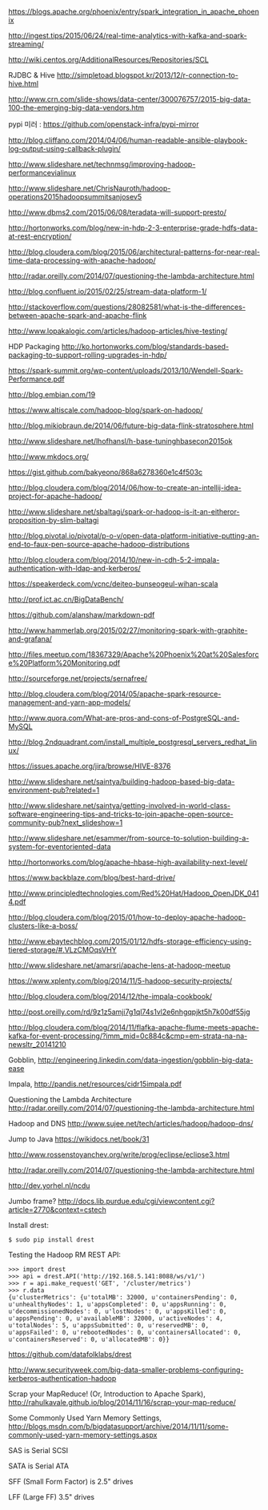 https://blogs.apache.org/phoenix/entry/spark_integration_in_apache_phoenix

http://ingest.tips/2015/06/24/real-time-analytics-with-kafka-and-spark-streaming/

http://wiki.centos.org/AdditionalResources/Repositories/SCL

RJDBC & Hive http://simpletoad.blogspot.kr/2013/12/r-connection-to-hive.html 

http://www.crn.com/slide-shows/data-center/300076757/2015-big-data-100-the-emerging-big-data-vendors.htm

pypi 미러 : https://github.com/openstack-infra/pypi-mirror

http://blog.cliffano.com/2014/04/06/human-readable-ansible-playbook-log-output-using-callback-plugin/

http://www.slideshare.net/technmsg/improving-hadoop-performancevialinux

http://www.slideshare.net/ChrisNauroth/hadoop-operations2015hadoopsummitsanjosev5

http://www.dbms2.com/2015/06/08/teradata-will-support-presto/

http://hortonworks.com/blog/new-in-hdp-2-3-enterprise-grade-hdfs-data-at-rest-encryption/

http://blog.cloudera.com/blog/2015/06/architectural-patterns-for-near-real-time-data-processing-with-apache-hadoop/

http://radar.oreilly.com/2014/07/questioning-the-lambda-architecture.html

http://blog.confluent.io/2015/02/25/stream-data-platform-1/

http://stackoverflow.com/questions/28082581/what-is-the-differences-between-apache-spark-and-apache-flink

http://www.lopakalogic.com/articles/hadoop-articles/hive-testing/

HDP Packaging http://ko.hortonworks.com/blog/standards-based-packaging-to-support-rolling-upgrades-in-hdp/

https://spark-summit.org/wp-content/uploads/2013/10/Wendell-Spark-Performance.pdf

http://blog.embian.com/19

https://www.altiscale.com/hadoop-blog/spark-on-hadoop/

http://blog.mikiobraun.de/2014/06/future-big-data-flink-stratosphere.html

http://www.slideshare.net/lhofhansl/h-base-tuninghbasecon2015ok

http://www.mkdocs.org/

https://gist.github.com/bakyeono/868a6278360e1c4f503c

http://blog.cloudera.com/blog/2014/06/how-to-create-an-intellij-idea-project-for-apache-hadoop/

http://www.slideshare.net/sbaltagi/spark-or-hadoop-is-it-an-eitheror-proposition-by-slim-baltagi

http://blog.pivotal.io/pivotal/p-o-v/open-data-platform-initiative-putting-an-end-to-faux-pen-source-apache-hadoop-distributions

http://blog.cloudera.com/blog/2014/10/new-in-cdh-5-2-impala-authentication-with-ldap-and-kerberos/

https://speakerdeck.com/vcnc/deiteo-bunseogeul-wihan-scala

http://prof.ict.ac.cn/BigDataBench/

https://github.com/alanshaw/markdown-pdf

http://www.hammerlab.org/2015/02/27/monitoring-spark-with-graphite-and-grafana/

http://files.meetup.com/18367329/Apache%20Phoenix%20at%20Salesforce%20Platform%20Monitoring.pdf

http://sourceforge.net/projects/sernafree/

http://blog.cloudera.com/blog/2014/05/apache-spark-resource-management-and-yarn-app-models/

http://www.quora.com/What-are-pros-and-cons-of-PostgreSQL-and-MySQL

http://blog.2ndquadrant.com/install_multiple_postgresql_servers_redhat_linux/

https://issues.apache.org/jira/browse/HIVE-8376

http://www.slideshare.net/saintya/building-hadoop-based-big-data-environment-pub?related=1

http://www.slideshare.net/saintya/getting-involved-in-world-class-software-engineering-tips-and-tricks-to-join-apache-open-source-community-pub?next_slideshow=1

http://www.slideshare.net/esammer/from-source-to-solution-building-a-system-for-eventoriented-data

http://hortonworks.com/blog/apache-hbase-high-availability-next-level/

https://www.backblaze.com/blog/best-hard-drive/

http://www.principledtechnologies.com/Red%20Hat/Hadoop_OpenJDK_0414.pdf

http://blog.cloudera.com/blog/2015/01/how-to-deploy-apache-hadoop-clusters-like-a-boss/

http://www.ebaytechblog.com/2015/01/12/hdfs-storage-efficiency-using-tiered-storage/#.VLzCMOqsVHY

http://www.slideshare.net/amarsri/apache-lens-at-hadoop-meetup

https://www.xplenty.com/blog/2014/11/5-hadoop-security-projects/

http://blog.cloudera.com/blog/2014/12/the-impala-cookbook/

http://post.oreilly.com/rd/9z1z5amji7g1ql74s1vl2e6nhgqpjkt5h7k00df55jg

http://blog.cloudera.com/blog/2014/11/flafka-apache-flume-meets-apache-kafka-for-event-processing/?imm_mid=0c884c&cmp=em-strata-na-na-newsltr_20141210

Gobblin, http://engineering.linkedin.com/data-ingestion/gobblin-big-data-ease

Impala, http://pandis.net/resources/cidr15impala.pdf

Questioning the Lambda Architecture http://radar.oreilly.com/2014/07/questioning-the-lambda-architecture.html

Hadoop and DNS http://www.sujee.net/tech/articles/hadoop/hadoop-dns/

Jump to Java https://wikidocs.net/book/31

http://www.rossenstoyanchev.org/write/prog/eclipse/eclipse3.html

http://radar.oreilly.com/2014/07/questioning-the-lambda-architecture.html

http://dev.yorhel.nl/ncdu

Jumbo frame? http://docs.lib.purdue.edu/cgi/viewcontent.cgi?article=2770&context=cstech

Install drest:
```
$ sudo pip install drest
```

Testing the Hadoop RM REST API:
```
>>> import drest
>>> api = drest.API('http://192.168.5.141:8088/ws/v1/')
>>> r = api.make_request('GET', '/cluster/metrics')
>>> r.data
{u'clusterMetrics': {u'totalMB': 32000, u'containersPending': 0, u'unhealthyNodes': 1, u'appsCompleted': 0, u'appsRunning': 0, u'decommissionedNodes': 0, u'lostNodes': 0, u'appsKilled': 0, u'appsPending': 0, u'availableMB': 32000, u'activeNodes': 4, u'totalNodes': 5, u'appsSubmitted': 0, u'reservedMB': 0, u'appsFailed': 0, u'rebootedNodes': 0, u'containersAllocated': 0, u'containersReserved': 0, u'allocatedMB': 0}}
```
https://github.com/datafolklabs/drest


http://www.securityweek.com/big-data-smaller-problems-configuring-kerberos-authentication-hadoop

Scrap your MapReduce! (Or, Introduction to Apache Spark), http://rahulkavale.github.io/blog/2014/11/16/scrap-your-map-reduce/

Some Commonly Used Yarn Memory Settings, http://blogs.msdn.com/b/bigdatasupport/archive/2014/11/11/some-commonly-used-yarn-memory-settings.aspx

SAS is Serial SCSI

SATA is Serial ATA

SFF (Small Form Factor) is 2.5" drives

LFF (Large FF) 3.5" drives